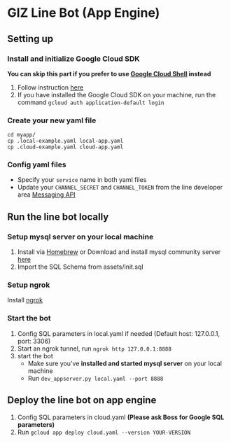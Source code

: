 # GIZ Line Bot (App Engine)

## Setting up
### Install and initialize Google Cloud SDK
**You can skip this part if you prefer to use [Google Cloud Shell](https://cloud.google.com/shell/docs/quickstart) instead**

1. Follow instruction [here](https://cloud.google.com/appengine/docs/standard/go/download)
2. If you have installed the Google Cloud SDK on your machine, run the command `gcloud auth application-default login`

### Create your new yaml file
```
cd myapp/
cp .local-example.yaml local-app.yaml
cp .cloud-example.yaml cloud-app.yaml
```
### Config yaml files
- Specify your `service` name in both yaml files
- Update your `CHANNEL_SECRET` and `CHANNEL_TOKEN` from the line developer area [Messaging API](https://developers.line.me/)

## Run the line bot locally
### Setup mysql server on your local machine
1. Install via [Homebrew](https://gist.github.com/nrollr/3f57fc15ded7dddddcc4e82fe137b58e) or Download and install mysql community server [here](https://dev.mysql.com/downloads/mysql/)
2. Import the SQL Schema from assets/init.sql

### Setup ngrok
Install [ngrok](https://ngrok.com/download)

### Start the bot
1. Config SQL parameters in local.yaml if needed (Default host: 127.0.0.1, port: 3306)
2. Start an ngrok tunnel, run `ngrok http 127.0.0.1:8888`
3. start the bot
    - Make sure you've **installed and started mysql server** on your local machine
    - Run `dev_appserver.py local.yaml --port 8888`

## Deploy the line bot on app engine
1. Config SQL parameters in cloud.yaml **(Please ask Boss for Google SQL parameters)**
2. Run `gcloud app deploy cloud.yaml --version YOUR-VERSION`
